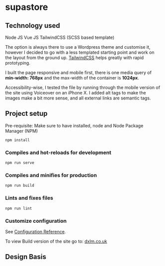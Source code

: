 # supastore

## Technology used
Node JS
Vue JS
TailwindCSS (SCSS based template)

The option is always there to use a Wordpress theme and customise it, however I decided to go with a less templated starting point and work on the layout from the ground up. [TailwindCSS](https://tailwindcss.com/) helps greatly with rapid prototyping.

I built the page responsive and mobile first, there is one media query of __min-width: 768px__ and the max-width of the container is __1024px__.

Accessibility-wise, I tested the file by running through the mobile version of the site using Voiceover on an iPhone X. I added alt tags to make the images make a bit more sense, and all external links are semantic <a> tags.

## Project setup
Pre-requisite: Make sure to have installed, node and Node Package Manager (NPM)
```
npm install
```

### Compiles and hot-reloads for development
```
npm run serve
```

### Compiles and minifies for production
```
npm run build
```

### Lints and fixes files
```
npm run lint
```

### Customize configuration
See [Configuration Reference](https://cli.vuejs.org/config/).

To view Build version of the site go to: [dxlm.co.uk](https://dxlm.co.uk/for-sd/)

## Design Basis